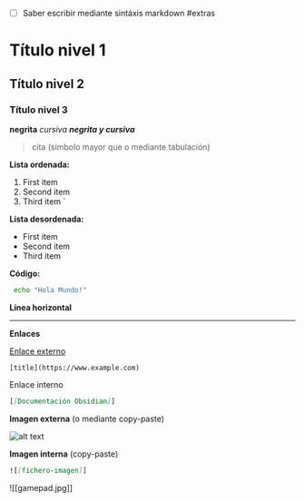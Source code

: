 - [ ] Saber  escribir mediante sintáxis markdown  #extras

# Título  nivel 1

## Título nivel 2

###  Título nivel 3

**negrita**
*cursiva*
***negrita y cursiva***

>cita  (simbolo mayor que o mediante tabulación)

**Lista ordenada:**

1. First item   
2. Second item   
3. Third item   `

**Lista  desordenada:**

- First item   
- Second item   
- Third item

**Código:**

```bash
 echo "Hola Mundo!"
```

**Línea horizontal**

---

**Enlaces**

[Enlace externo](https://www.markdownguide.org/basic-syntax/#links)

`[title](https://www.example.com)`

Enlace interno
```markdown
[[Documentación Obsidian]]
```


**Imagen externa** (o mediante copy-paste)

![alt text](https://static.arasaac.org/images/logo-arasaac-texto.svg)

**Imagen  interna** (copy-paste)
```markdown
![[fichero-imagen]]
```
![[gamepad.jpg]]